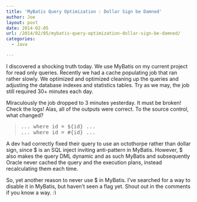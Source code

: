```yaml
---
title: 'MyBatis Query Optimization : Dollar Sign be Damned'
author: Joe
layout: post
date: 2014-02-05
url: /2014/02/05/mybatis-query-optimization-dollar-sign-be-damned/
categories:
  - Java

---
```

I discovered a shocking truth today. We use MyBatis on my current project for read only queries. Recently we had a cache populating job that ran rather slowly. We optimized and optimized cleaning up the queries and adjusting the database indexes and statistics tables. Try as we may, the job still required 30+ minutes each day.

Miraculously the job dropped to 3 minutes yesterday. It must be broken! Check the logs! Alas, all of the outputs were correct. To the source control, what changed?

> <pre>... where id = ${id} ...<br />... where id = #{id} ...</pre>

A dev had correctly fixed their query to use an octothorpe rather than dollar sign, since $ is an SQL inject inviting anti-pattern in MyBatis. However, $ also makes the query DML dynamic and as such MyBatis and subsequently Oracle never cached the query and the execution plans, instead recalculating them each time.

So, yet another reason to never use $ in MyBatis. I&#8217;ve searched for a way to disable it in MyBatis, but haven&#8217;t seen a flag yet. Shout out in the comments if you know a way. <img src="https://lustforge.com/wp-includes/images/smilies/simple-smile.png" alt=":)" class="wp-smiley" style="height: 1em; max-height: 1em;" />
